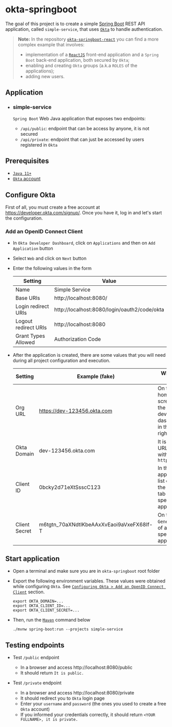 # okta-springboot

The goal of this project is to create a simple [Spring Boot](https://docs.spring.io/spring-boot/docs/current/reference/htmlsingle/) REST API application, called `simple-service`, that uses [`Okta`](https://www.okta.com/) to handle authentication.

> **Note:** In the repository [`okta-springboot-react`](https://github.com/ivangfr/okta-springboot-react) you can find a more complex example that involves:
> - implementation of a [`ReactJS`](https://reactjs.org/) front-end application and a `Spring Boot` back-end application, both secured by `Okta`;
> - enabling and creating `Okta` groups (a.k.a `ROLES` of the applications);
> - adding new users. 

## Application

- ### simple-service

  `Spring Boot` Web Java application that exposes two endpoints:
  - `/api/public`: endpoint that can be access by anyone, it is not secured
  - `/api/private`: endpoint that can just be accessed by users registered in `Okta`

## Prerequisites

- [`Java 11+`](https://www.oracle.com/java/technologies/javase-jdk11-downloads.html)
- [`Okta` account](https://developer.okta.com/signup/)

## Configure Okta

First of all, you must create a free account at https://developer.okta.com/signup/. Once you have it, log in and let's start the configuration.

### Add an OpenID Connect Client

- In `Okta Developer Dashboard`, click on `Applications` and then on `Add Application` button
- Select `Web` and click on `Next` button
- Enter the following values in the form

  | Setting              | Value                                        |
  | -------------------- | -------------------------------------------- |
  | Name                 | Simple Service                               |
  | Base URIs            | http://localhost:8080/                       |
  | Login redirect URIs  | http://localhost:8080/login/oauth2/code/okta |
  | Logout redirect URIs | http://localhost:8080                        |
  | Grant Types Allowed  | Authorization Code                           |

- After the application is created, there are some values that you will need during all project configuration and execution.

  | Setting       | Example (fake)              | Where to Find                                                      |
  | ------------- | --------------------------- | ------------------------------------------------------------------ |
  | Org URL       | https://dev-123456.okta.com | On the home screen of the developer dashboard, in the upper right  |
  | Okta Domain   | dev-123456.okta.com         | It is the Org URL without `https://`                               |
  | Client ID     | 0bcky2d71eXtSsscC123        | In the applications list or on the `General` tab of a specific app |
  | Client Secret | m6tgtn_70aXNdtIKbeAAxXvEaoi9aVxeFX68If-T | On the `General` tab of a specific app                |

## Start application

- Open a terminal and make sure you are in `okta-springboot` root folder

- Export the following environment variables. These values were obtained while configuring `Okta`. See [`Configuring Okta > Add an OpenID Connect Client`](https://github.com/ivangfr/okta-springboot#add-an-openid-connect-client) section.
  ```
  export OKTA_DOMAIN=...
  export OKTA_CLIENT_ID=...
  export OKTA_CLIENT_SECRET=...
  ```

- Then, run the [`Maven`](https://maven.apache.org/) command below
  ```
  ./mvnw spring-boot:run --projects simple-service
  ```

## Testing endpoints

- Test `/public` endpoint
  - In a browser and access http://localhost:8080/public
  - It should return `It is public.`

- Test `/private` endpoint
  - In a browser and access http://localhost:8080/private
  - It should redirect you to `Okta` login page
  - Enter your `username` and `password` (the ones you used to create a free `Okta` account)
  - If you informed your credentials correctly, it should return `<YOUR FULLNAME>, it is private.`
